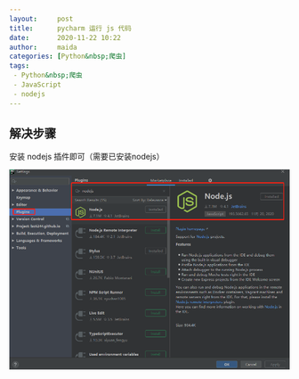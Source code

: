 ```yaml
---
layout:     post
title:      pycharm 运行 js 代码
date:       2020-11-22 10:22
author:     maida
categories: [Python&nbsp;爬虫]
tags:
 - Python&nbsp;爬虫
 - JavaScript
 - nodejs
---
```



## 解决步骤
安装 nodejs 插件即可（需要已安装nodejs）

![nodejs 插件](/imgs/JeKyll/2020/11221022_01.png)